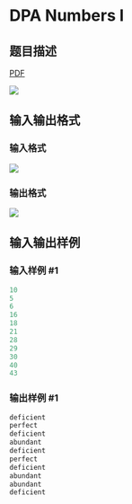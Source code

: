 # DPA Numbers I

## 题目描述

[problemUrl]: https://uva.onlinejudge.org/index.php?option=com_onlinejudge&Itemid=8&category=871&page=show_problem&problem=5096

[PDF](https://uva.onlinejudge.org/external/131/p13185.pdf)

![](https://cdn.luogu.com.cn/upload/vjudge_pic/UVA13185/c3eed445c0c998a1c017c641c4cd5d871a5f3a24.png)

## 输入输出格式

### 输入格式

![](https://cdn.luogu.com.cn/upload/vjudge_pic/UVA13185/4229dde7753d298a5bb808fe92506a09cc50548f.png)

### 输出格式

![](https://cdn.luogu.com.cn/upload/vjudge_pic/UVA13185/a24750732c0a63dc2cea6b94a61c321997e0d427.png)

## 输入输出样例

### 输入样例 #1

```cpp
10
5
6
16
18
21
28
29
30
40
43
```


### 输出样例 #1

```cpp
deficient
perfect
deficient
abundant
deficient
perfect
deficient
abundant
abundant
deficient
```


